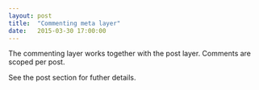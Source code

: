 ```yaml
---
layout: post
title:  "Commenting meta layer"
date:   2015-03-30 17:00:00
---
```

The commenting layer works together with the post layer. Comments are scoped per post.

See the post section for futher details.